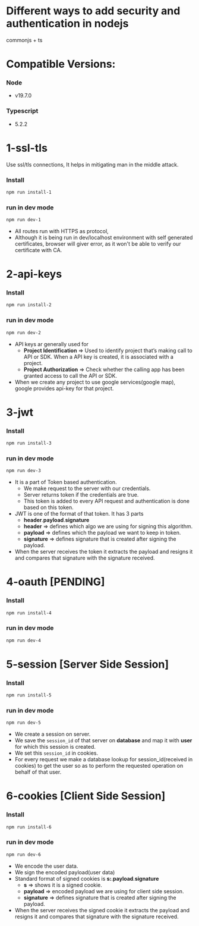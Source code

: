 # Different ways to add security and authentication in nodejs

commonjs + ts

# Compatible Versions:

### Node

- v19.7.0

### Typescript

- 5.2.2

# 1-ssl-tls

Use ssl/tls connections, It helps in mitigating man in the middle attack.

### Install

```bash
npm run install-1
```

### run in dev mode

```bash
npm run dev-1
```

- All routes run with HTTPS as protocol,
- Although it is being run in dev/localhost environment with self generated certificates, browser will giver error, as it won't be able to verify our certificate with CA.

# 2-api-keys

### Install

```bash
npm run install-2
```

### run in dev mode

```bash
npm run dev-2
```

- API keys ar generally used for
  - **Project Identification** ⇒ Used to identify project that’s making call to API or SDK. When a API key is created, it is associated with a project.
  - **Project Authorization** ⇒ Check whether the calling app has been granted access to call the API or SDK.
- When we create any project to use google services(google map), google provides api-key for that project.

# 3-jwt

### Install

```bash
npm run install-3
```

### run in dev mode

```bash
npm run dev-3
```

- It is a part of Token based authentication.
  - We make request to the server with our credentials.
  - Server returns token if the credentials are true.
  - This token is added to every API request and authentication is done based on this token.
- JWT is one of the format of that token. It has 3 parts
  - **header**.**payload**.**signature**
  - **header** => defines which algo we are using for signing this algorithm.
  - **payload** => defines which the payload we want to keep in token.
  - **signature** => defines signature that is created after signing the payload.
- When the server receives the token it extracts the payload and resigns it and compares that signature with the signature received.

# 4-oauth [PENDING]

### Install

```bash
npm run install-4
```

### run in dev mode

```bash
npm run dev-4
```

# 5-session [Server Side Session]

### Install

```bash
npm run install-5
```

### run in dev mode

```bash
npm run dev-5
```

- We create a session on server.
- We save the `session_id` of that server on **database** and map it with **user** for which this session is created.
- We set this `session_id` in cookies.
- For every request we make a database lookup for session_id(received in cookies) to get the user so as to perform the requested operation on behalf of that user.

# 6-cookies [Client Side Session]

### Install

```bash
npm run install-6
```

### run in dev mode

```bash
npm run dev-6
```

- We encode the user data.
- We sign the encoded payload(user data)
- Standard format of signed cookies is **s:**.**payload**.**signature**
  - **s** => shows it is a signed cookie.
  - **payload** => encoded payload we are using for client side session.
  - **signature** => defines signature that is created after signing the payload.
- When the server receives the signed cookie it extracts the payload and resigns it and compares that signature with the signature received.
